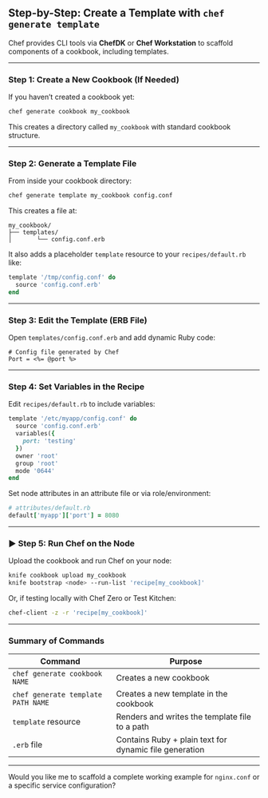 ##  Step-by-Step: Create a Template with `chef generate template`

Chef provides CLI tools via **ChefDK** or **Chef Workstation** to scaffold components of a cookbook, including templates.

---

###  Step 1: Create a New Cookbook (If Needed)

If you haven’t created a cookbook yet:

```bash
chef generate cookbook my_cookbook
```

This creates a directory called `my_cookbook` with standard cookbook structure.

---

###  Step 2: Generate a Template File

From inside your cookbook directory:

```bash
chef generate template my_cookbook config.conf
```

This creates a file at:

```
my_cookbook/
├── templates/
│       └── config.conf.erb
```

It also adds a placeholder `template` resource to your `recipes/default.rb` like:

```ruby
template '/tmp/config.conf' do
  source 'config.conf.erb'
end
```



---

###  Step 3: Edit the Template (ERB File)

Open `templates/config.conf.erb` and add dynamic Ruby code:

```erb
# Config file generated by Chef
Port = <%= @port %>

```

---

### Step 4: Set Variables in the Recipe

Edit `recipes/default.rb` to include variables:

```ruby
template '/etc/myapp/config.conf' do
  source 'config.conf.erb'
  variables({
    port: 'testing'
  })
  owner 'root'
  group 'root'
  mode '0644'
end
```

Set node attributes in an attribute file or via role/environment:

```ruby
# attributes/default.rb
default['myapp']['port'] = 8080
```

---

### ▶ Step 5: Run Chef on the Node

Upload the cookbook and run Chef on your node:

```bash
knife cookbook upload my_cookbook
knife bootstrap <node> --run-list 'recipe[my_cookbook]'
```

Or, if testing locally with Chef Zero or Test Kitchen:

```bash
chef-client -z -r 'recipe[my_cookbook]'
```

---

### Summary of Commands

| Command                            | Purpose                                                |
| ---------------------------------- | ------------------------------------------------------ |
| `chef generate cookbook NAME`      | Creates a new cookbook                                 |
| `chef generate template PATH NAME` | Creates a new template in the cookbook                 |
| `template` resource                | Renders and writes the template file to a path         |
| `.erb` file                        | Contains Ruby + plain text for dynamic file generation |

---

Would you like me to scaffold a complete working example for `nginx.conf` or a specific service configuration?
